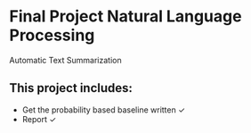 # Final Project Natural Language Processing

Automatic Text Summarization

## This project includes:

- Get the probability based baseline written ✓
- Report ✓
